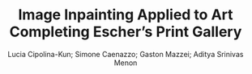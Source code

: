 ---
paperId: 19
author: Lucia Cipolina-Kun; Simone Caenazzo; Gaston Mazzei; Aditya Srinivas Menon
publicationauthor: Cipolina-Kun, L. et al.
title: Image Inpainting Applied to Art Completing Escher’s Print Gallery
pdf: paper_19.pdf
poster: poster_19.png
pitch: https://slideslive.com/38962868/machine-learning-for-art-reconstruction-eschers-print-gallery?ref=account-folder-87716-folders
type: Oral
topic: Deep Learning
category: Extended Abstract
link: https://research.latinxinai.org/papers/icml/2021/pdf/paper_19.pdf
conference: icml
year: 2021
tags: icml-2021
location: Virtual
---